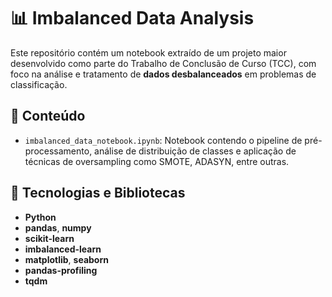 # 📊 Imbalanced Data Analysis

Este repositório contém um notebook extraído de um projeto maior desenvolvido como parte do Trabalho de Conclusão de Curso (TCC), com foco na análise e tratamento de **dados desbalanceados** em problemas de classificação.

## 📁 Conteúdo

- `imbalanced_data_notebook.ipynb`: Notebook contendo o pipeline de pré-processamento, análise de distribuição de classes e aplicação de técnicas de oversampling como SMOTE, ADASYN, entre outras.

## 🧰 Tecnologias e Bibliotecas

- **Python**
- **pandas**, **numpy**
- **scikit-learn**
- **imbalanced-learn**
- **matplotlib**, **seaborn**
- **pandas-profiling**
- **tqdm**
